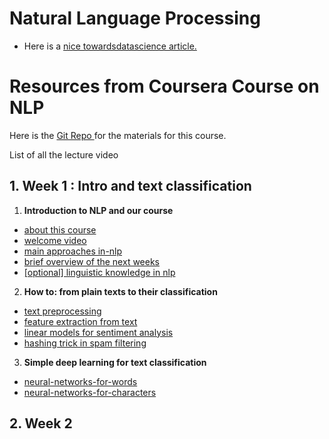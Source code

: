 # Natural Language Processing

* Here is a <a href='https://towardsdatascience.com/text-classification-with-extremely-small-datasets-333d322caee2'>nice towardsdatascience article.</a>

# Resources from Coursera Course on NLP

Here is the <a href=https://github.com/hse-aml/natural-language-processing >Git Repo </a> for the materials for this course.

List of all the lecture video

## 1. Week 1 : Intro and text classification

1. **Introduction to NLP and our course**
 

* <a href=https://www.coursera.org/learn/language-processing/lecture/akWLW/about-this-course >about this course </a>
* <a href=https://www.coursera.org/learn/language-processing/lecture/cnBKV/welcome-video> welcome video </a>
* <a href=https://www.coursera.org/learn/language-processing/lecture/j8kee/main-approaches-in-nlp> main approaches in-nlp  </a>
* <a href=https://www.coursera.org/learn/language-processing/lecture/8W5T4/brief-overview-of-the-next-weeks> brief overview of the next weeks  </a>
* <a href=https://www.coursera.org/learn/language-processing/lecture/2fFlE/optional-linguistic-knowledge-in-nlp> [optional] linguistic knowledge in nlp  </a>

2. **How to: from plain texts to their classification**
* <a href = https://www.coursera.org/learn/language-processing/lecture/SCd4G/text-preprocessing> text preprocessing </a>
* <a href = https://www.coursera.org/learn/language-processing/lecture/vlmT5/feature-extraction-from-text> feature extraction from text </a>
* <a href = https://www.coursera.org/learn/language-processing/lecture/T7fNB/linear-models-for-sentiment-analysis> linear models for sentiment analysis </a>
* <a href = https://www.coursera.org/learn/language-processing/lecture/XZtoZ/hashing-trick-in-spam-filtering> hashing trick in spam filtering </a>

>  </a>
3. **Simple deep learning for text classification**
* <a href = https://www.coursera.org/learn/language-processing/lecture/UqVpR/neural-networks-for-words > neural-networks-for-words </a>
* <a href = https://www.coursera.org/learn/language-processing/lecture/md0NM/neural-networks-for-characters> neural-networks-for-characters </a>


## 2. Week 2
